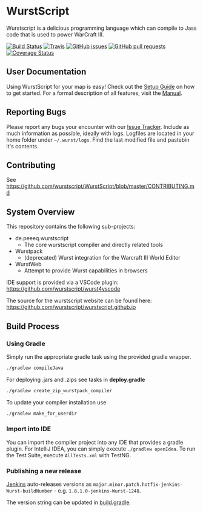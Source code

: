 # WurstScript

Wurstscript is a delicious programming language which can compile to Jass code that is used to power WarCraft III.

[![Build Status](http://peeeq.de/hudson/job/Wurst/badge/icon)](http://peeeq.de/hudson/job/Wurst/)
[![Travis](https://travis-ci.org/wurstscript/WurstScript.svg?branch=master)](https://travis-ci.org/wurstscript/WurstScript)
[![GitHub issues](https://img.shields.io/github/issues/wurstscript/WurstScript.svg)]()
[![GitHub pull requests](https://img.shields.io/github/issues-pr/wurstscript/WurstScript.svg)]()
[![Coverage Status](https://coveralls.io/repos/github/wurstscript/WurstScript/badge.svg?branch=master)](https://coveralls.io/github/wurstscript/WurstScript?branch=master)


## User Documentation

Using WurstScript for your map is easy! Check out the [Setup Guide](https://wurstscript.github.io/start.html) on how to get started.
For a formal description of all features, visit the [Manual](https://wurstscript.github.io/manual.html).


##  Reporting Bugs

Please report any bugs your encounter with our [Issue Tracker](https://github.com/wurstscript/WurstScript/issues).
Include as much information as possible, ideally with logs.
Logfiles are located in your home folder under `~/.wurst/logs`.
Find the last modified file and pastebin it's contents.

## Contributing

See https://github.com/wurstscript/WurstScript/blob/master/CONTRIBUTING.md

## System Overview

This repository contains the following sub-projects:

- de.peeeq.wurstscript
	- The core wurstscript compiler and directly related tools
- Wurstpack
	- (deprecated) Wurst integration for the Warcraft III World Editor
- WurstWeb
	- Attempt to provide Wurst capabilities in browsers

IDE support is provided via a VSCode plugin: https://github.com/wurstscript/wurst4vscode

The source for the wurstscript website can be found here: https://github.com/wurstscript/wurstscript.github.io

## Build Process

### Using Gradle

Simply run the appropriate gradle task using the provided gradle wrapper.

```bash
./gradlew compileJava
```

For deploying .jars and .zips see tasks in **deploy.gradle**

```bash
./gradlew create_zip_wurstpack_compiler
```

To update your compiler installation use

```bash
./gradlew make_for_userdir
```

### Import into IDE

You can import the compiler project into any IDE that provides a gradle plugin.
For IntelliJ IDEA, you can simply execute `./gradlew openIdea`.
To run the Test Suite, execute `AllTests.xml` with TestNG.

### Publishing a new release

[Jenkins](http://peeeq.de/hudson/job/Wurst/) auto-releases versions as `major.minor.patch.hotfix-jenkins-Wurst-buildNumber` - e.g. `1.8.1.0-jenkins-Wurst-1248`.

The version string can be updated in [build.gradle](https://github.com/wurstscript/WurstScript/blob/master/de.peeeq.wurstscript/build.gradle#L28).
